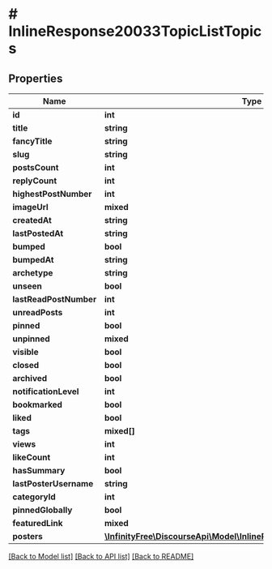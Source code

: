 # # InlineResponse20033TopicListTopics

## Properties

Name | Type | Description | Notes
------------ | ------------- | ------------- | -------------
**id** | **int** |  | [optional]
**title** | **string** |  | [optional]
**fancyTitle** | **string** |  | [optional]
**slug** | **string** |  | [optional]
**postsCount** | **int** |  | [optional]
**replyCount** | **int** |  | [optional]
**highestPostNumber** | **int** |  | [optional]
**imageUrl** | **mixed** |  | [optional]
**createdAt** | **string** |  | [optional]
**lastPostedAt** | **string** |  | [optional]
**bumped** | **bool** |  | [optional]
**bumpedAt** | **string** |  | [optional]
**archetype** | **string** |  | [optional]
**unseen** | **bool** |  | [optional]
**lastReadPostNumber** | **int** |  | [optional]
**unreadPosts** | **int** |  | [optional]
**pinned** | **bool** |  | [optional]
**unpinned** | **mixed** |  | [optional]
**visible** | **bool** |  | [optional]
**closed** | **bool** |  | [optional]
**archived** | **bool** |  | [optional]
**notificationLevel** | **int** |  | [optional]
**bookmarked** | **bool** |  | [optional]
**liked** | **bool** |  | [optional]
**tags** | **mixed[]** |  | [optional]
**views** | **int** |  | [optional]
**likeCount** | **int** |  | [optional]
**hasSummary** | **bool** |  | [optional]
**lastPosterUsername** | **string** |  | [optional]
**categoryId** | **int** |  | [optional]
**pinnedGlobally** | **bool** |  | [optional]
**featuredLink** | **mixed** |  | [optional]
**posters** | [**\InfinityFree\DiscourseApi\Model\InlineResponse20024TopicListPosters[]**](InlineResponse20024TopicListPosters.md) |  | [optional]

[[Back to Model list]](../../README.md#models) [[Back to API list]](../../README.md#endpoints) [[Back to README]](../../README.md)
